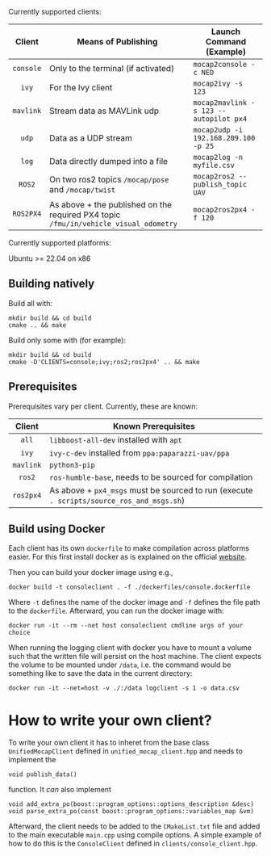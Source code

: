 Currently supported clients:

|        Client        | Means of Publishing                                                                  | Launch Command (Example)              |
|:--------------------:|------------------------------------------------------|---------------------------------------|
| `console` | Only to the terminal (if activated)                                                  | `mocap2console -c NED`                 |
| `ivy`                | For the Ivy client                                                                   | `mocap2ivy -s 123`                   |
| `mavlink`            | Stream data as MAVLink udp                                                           | `mocap2mavlink -s 123 --autopilot px4`                   |
| `udp`                | Data as a UDP stream                                                                 | `mocap2udp -i 192.168.209.100 -p 25` |
| `log`                | Data directly dumped into a file                                                     | `mocap2log -n myfile.csv`            |
| `ROS2`               | On two ros2 topics `/mocap/pose` and `/mocap/twist`                                  | `mocap2ros2 --publish_topic UAV`     |
| `ROS2PX4`            | As above + the published on the required PX4 topic `/fmu/in/vehicle_visual_odometry` | `mocap2ros2px4 -f 120`               |

Currently supported platforms:

Ubuntu >= 22.04 on x86

Building natively
-------------------

Build all with:
```shell
mkdir build && cd build
cmake .. && make
```

Build only some with (for example):
```shell
mkdir build && cd build
cmake -D'CLIENTS=console;ivy;ros2;ros2px4' .. && make
```

## Prerequisites

Prerequisites vary per client. Currently, these are known:

|   Client  | Known Prerequisites                                                                      |
|:---------:|------------------------------------------------------------------------------------------|
| `all`     | `libboost-all-dev` installed with `apt`                                       |
| `ivy`     | `ivy-c-dev` installed from `ppa:paparazzi-uav/ppa`                                       |
| `mavlink` | `python3-pip`                                                                            |
| `ros2`    | `ros-humble-base`, needs to be sourced for compilation                                   |
| `ros2px4` | As above + `px4_msgs` must be sourced to run (execute `. scripts/source_ros_and_msgs.sh`)|

Build using Docker
------------------

Each client has its own `dockerfile` to make compilation across platforms easier. For this first install docker as is explained on the official [website](https://docs.docker.com/engine/install).

Then you can build your docker image using e.g., 

    docker build -t consoleclient . -f ./dockerfiles/console.dockerfile 

Where `-t` defines the name of the docker image and `-f` defines the file path to the `dockerfile`.
Afterward, you can run the docker image with:

    docker run -it --rm --net host consoleclient cmdline args of your choice

When running the logging client with docker you have to mount a volume such that the written file will persist on the host machine. 
The client expects the volume to be mounted under `/data`, i.e. the command would be something like to save the data in the current directory:

    docker run -it --net=host -v ./:/data logclient -s 1 -o data.csv


How to write your own client?
==============================

To write your own client it has to inheret from the base class `UnifiedMocapClient` defined in `unified_mocap_client.hpp` and needs to implement the 

    void publish_data()
function. It _can_ also implement 

    void add_extra_po(boost::program_options::options_description &desc)
    void parse_extra_po(const boost::program_options::variables_map &vm)
Afterward, the client needs to be added to the `CMakeList.txt` file and added to the main executable `main.cpp` using compile options. A simple example of how to do this is the `ConsoleClient` defined in `clients/console_client.hpp`.
    
